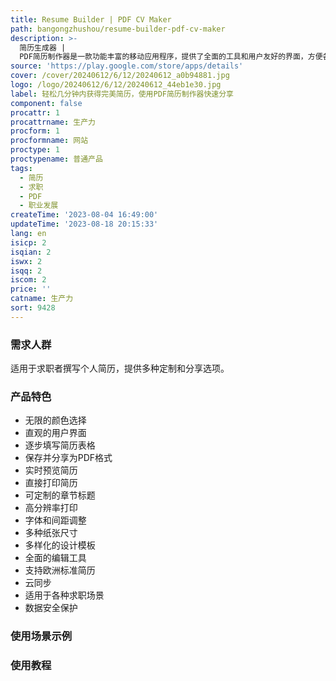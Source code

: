 ```yaml
---
title: Resume Builder | PDF CV Maker
path: bangongzhushou/resume-builder-pdf-cv-maker
description: >-
  简历生成器 |
  PDF简历制作器是一款功能丰富的移动应用程序，提供了全面的工具和用户友好的界面，方便各个层次的求职者，从应届毕业生到资深专业人士。拥有强大的功能和可定制的选项，您可以自信地构建完美的简历，凸显您独特的资质，并在竞争激烈的就业市场中脱颖而出。
source: 'https://play.google.com/store/apps/details'
cover: /cover/20240612/6/12/20240612_a0b94881.jpg
logo: /logo/20240612/6/12/20240612_44eb1e30.jpg
label: 轻松几分钟内获得完美简历，使用PDF简历制作器快速分享
component: false
procattr: 1
procattrname: 生产力
procform: 1
procformname: 网站
proctype: 1
proctypename: 普通产品
tags:
  - 简历
  - 求职
  - PDF
  - 职业发展
createTime: '2023-08-04 16:49:00'
updateTime: '2023-08-18 20:15:33'
lang: en
isicp: 2
isqian: 2
iswx: 2
isqq: 2
iscom: 2
price: ''
catname: 生产力
sort: 9428
---
```




### 需求人群
适用于求职者撰写个人简历，提供多种定制和分享选项。

### 产品特色
- 无限的颜色选择
- 直观的用户界面
- 逐步填写简历表格
- 保存并分享为PDF格式
- 实时预览简历
- 直接打印简历
- 可定制的章节标题
- 高分辨率打印
- 字体和间距调整
- 多种纸张尺寸
- 多样化的设计模板
- 全面的编辑工具
- 支持欧洲标准简历
- 云同步
- 适用于各种求职场景
- 数据安全保护

### 使用场景示例


### 使用教程


  
